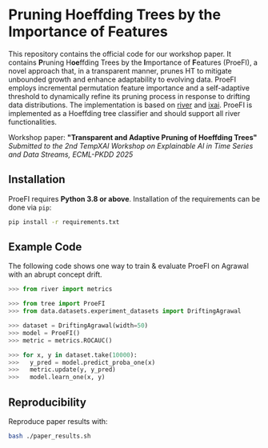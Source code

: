 # Pruning Hoeffding Trees by the Importance of Features

This repository contains the official code for our workshop paper. It contains **P**runing H**oe**ffding Trees by the **I**mportance of **F**eatures (ProeFI), a novel approach that, in a transparent manner, 
prunes HT to mitigate unbounded growth and enhance adaptability to evolving data. ProeFI employs incremental permutation feature importance and a self-adaptive threshold to dynamically refine
its pruning process in response to drifting data distributions.
The implementation is based on [river](https://github.com/online-ml/river) and [ixai](https://github.com/mmschlk/iXAI). ProeFI is implemented as a Hoeffding tree classifier and should support all river functionalities.

Workshop paper: **"Transparent and Adaptive Pruning of Hoeffding Trees"** 
*Submitted to the 2nd TempXAI Workshop on Explainable AI in Time Series and Data Streams, ECML-PKDD 2025*

## Installation
ProeFI requires **Python 3.8 or above**. Installation of the requirements can be done via `pip`:
```sh
pip install -r requirements.txt 
```

## Example Code
The following code shows one way to train & evaluate ProeFI on Agrawal with an abrupt concept drift. 
```python
>>> from river import metrics

>>> from tree import ProeFI
>>> from data.datasets.experiment_datasets import DriftingAgrawal

>>> dataset = DriftingAgrawal(width=50)
>>> model = ProeFI()
>>> metric = metrics.ROCAUC()

>>> for x, y in dataset.take(10000):
>>>   y_pred = model.predict_proba_one(x)
>>>   metric.update(y, y_pred)
>>>   model.learn_one(x, y)
```

## Reproducibility
Reproduce paper results with:
```sh
bash ./paper_results.sh 
```
